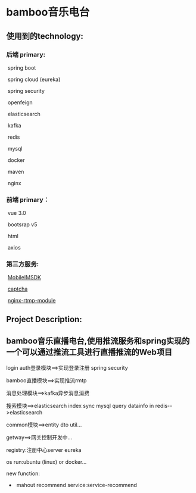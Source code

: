 # bamboo音乐电台

## 使用到的technology:

### 	后端 primary:

​		spring boot 

​		spring cloud (eureka)

​		spring security

​		openfeign

​		elasticsearch

​		kafka

​		redis

​		mysql

​		docker

​		maven

​		nginx

### 	前端 primary：

​		vue 3.0

​		bootsrap v5

​		html

​		axios



### 	第三方服务:

​	[MobileIMSDK](https://github.com/JackJiang2011/MobileIMSDK)

​    [captcha](https://github.com/anji-plus/captcha)

​    [nginx-rtmp-module](https://github.com/arut/nginx-rtmp-module)

## Project Description:

## bamboo音乐直播电台,使用推流服务和spring实现的一个可以通过推流工具进行直播推流的Web项目

login auth登录模块==>实现登录注册 spring security

bamboo直播模块==>实现推流rmtp

消息处理模块==>kafka异步消息消费

搜索模块==>elasticsearch index sync mysql    query datainfo  in redis-->elasticsearch

common模块==>entity dto util...

getway==>网关控制开发中...

registry:注册中心server eureka

os run:ubuntu (linux) or  docker...

new function:

- ​	 mahout recommend service:service-recommend





